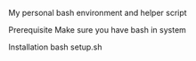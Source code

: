 My personal bash environment and helper script

Prerequisite
Make sure you have bash in system

Installation
bash setup.sh
